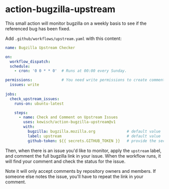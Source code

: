 action-bugzilla-upstream
========================

This small action will monitor bugzilla on a weekly basis to see if the referenced bug has been fixed.

Add `.github/workflows/upstream.yaml` with this content:


```yaml
name: Bugzilla Upstream Checker

on:
  workflow_dispatch:
  schedule:
    - cron: '0 0 * * 0'  # Runs at 00:00 every Sunday.

permissions:             # You need write permissions to create comments
  issues: write
  
jobs:
  check_upstream_issues:
    runs-on: ubuntu-latest

    steps:
      - name: Check and Comment on Upstream Issues
        uses: kewisch/action-bugzilla-upstream@v1
        with:
          bugzilla: bugzilla.mozilla.org              # default value
          label: upstream                             # default value
          github-token: ${{ secrets.GITHUB_TOKEN }}   # provide the secret

```


Then, when there is an issue you'd like to monitor, apply the `upstream` label, and comment the full
bugzilla link in your issue. When the workflow runs, it will find your comment and check the status
for the issue.

Note it will only accept comments by repository owners and members. If someone else notes the issue,
you'll have to repeat the link in your comment.
